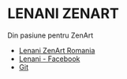 # LENANI ZENART
Din pasiune pentru ZenArt

- [Lenani ZenArt Romania](https://lenani.ro/)
- [Lenani - Facebook](https://www.facebook.com/zentasticarts/)
- [Git](https://lenani-zenart.github.io/web/)
